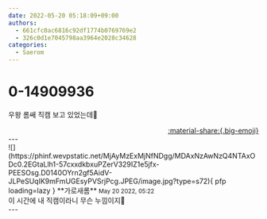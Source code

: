 ```yaml
---
date: 2022-05-20 05:18:09+09:00
authors:
  - 661cfc0ac6816c92df1774b0769769e2
  - 326c0d1e7045798aa3964e2028c34628
categories:
  - Saerom
---
```


# 0-14909936

<div class="post-container" markdown="1">
<div class="content-container md-sidebar__scrollwrap" markdown="1">

우왕 롬쌔 직캠 보고 있었는데👀 

</div>
</div>

<div style="text-align: right;" markdown="1">
<a href="https://weverse.io/fromis9/fanpost/0-14909936" style="text-align: right;">:material-share:{.big-emoji}</a>
</div>
---

<div class="comments-container md-sidebar__scrollwrap" markdown="1">
<div class="comment" markdown="1">
<div class='id-container' markdown="1">
![](https://phinf.wevpstatic.net/MjAyMzExMjNfNDgg/MDAxNzAwNzQ4NTAxODc0.2EGtaLlh1-57cxxdkbxuPZerV329IZ1e5jfx-PEESOsg.D0140OYrn2gf5AidV-JLPeSUqIK9mFmUGEsyPVSrjPcg.JPEG/image.jpg?type=s72){ pfp loading=lazy }
**<span class="artist">가로새롬</span>** <small>May 20 2022, 05:22</small><br>
</div>
<div class='comment-body' markdown="1">
이 시간에 내 직캠이라니 무슨 누낌이지👀
</div>
</div>
</div>
---
